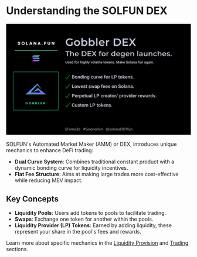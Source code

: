 # Understanding the SOLFUN DEX

![SOLFUN DEX](../../public/assets/info-gobbler-dex.jpeg)

SOLFUN's Automated Market Maker (AMM) or DEX, introduces unique mechanics to enhance DeFi trading:

- **Dual Curve System**: Combines traditional constant product with a dynamic bonding curve for liquidity incentives.
- **Flat Fee Structure**: Aims at making large trades more cost-effective while reducing MEV impact.

## Key Concepts

- **Liquidity Pools**: Users add tokens to pools to facilitate trading.
- **Swaps**: Exchange one token for another within the pools.
- **Liquidity Provider (LP) Tokens**: Earned by adding liquidity, these represent your share in the pool's fees and rewards.

Learn more about specific mechanics in the [Liquidity Provision](liquidity-provision.md) and [Trading](trading-on-solfun.md) sections.
